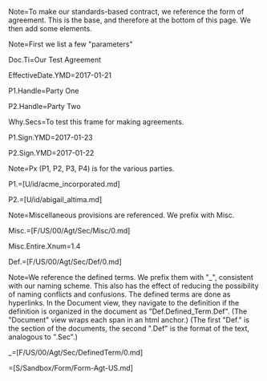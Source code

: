 Note=To make our standards-based contract, we reference the form of agreement.  This is the base, and therefore at the bottom of this page.  We then add some elements.

Note=First we list a few "parameters"

Doc.Ti=Our Test Agreement

EffectiveDate.YMD=2017-01-21

P1.Handle=Party One

P2.Handle=Party Two

Why.Secs=To test this frame for making agreements.

P1.Sign.YMD=2017-01-23

P2.Sign.YMD=2017-01-22

Note=Px (P1, P2, P3, P4) is for the various parties.

P1.=[U/id/acme_incorporated.md]

P2.=[U/id/abigail_altima.md]

Note=Miscellaneous provisions are referenced.  We prefix with Misc.

Misc.=[F/US/00/Agt/Sec/Misc/0.md]

Misc.Entire.Xnum=1.4

Def.=[F/US/00/Agt/Sec/Def/0.md]

Note=We reference the defined terms.  We prefix them with "_", consistent with our naming scheme.  This also has the effect of reducing the possibility of naming conflicts and confusions.   The defined terms are done as hyperlinks.  In the Document view, they navigate to the definition if the definition is organized in the document as "Def.Defined_Term.Def".  (The "Document" view wraps each span in an html anchor.) (The first "Def." is the section of the documents, the second ".Def" is the format of the text, analogous to ".Sec".)  

_=[F/US/00/Agt/Sec/DefinedTerm/0.md]

=[S/Sandbox/Form/Form-Agt-US.md]